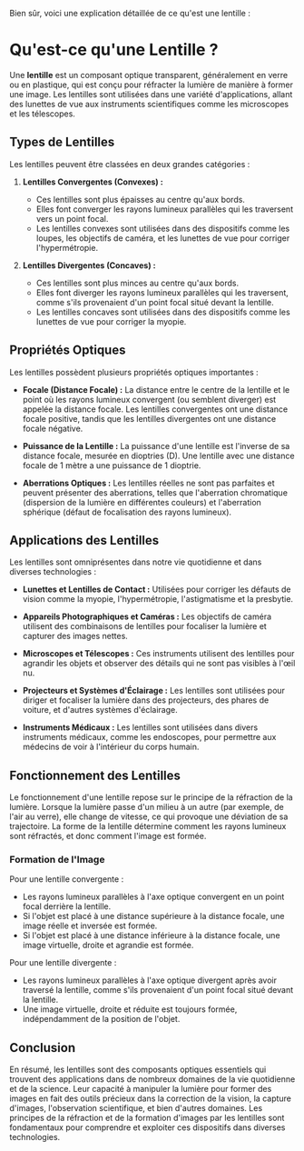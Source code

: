 Bien sûr, voici une explication détaillée de ce qu'est une lentille :

# Qu'est-ce qu'une Lentille ?

Une **lentille** est un composant optique transparent, généralement en verre ou en plastique, qui est conçu pour réfracter la lumière de manière à former une image. Les lentilles sont utilisées dans une variété d'applications, allant des lunettes de vue aux instruments scientifiques comme les microscopes et les télescopes.

## Types de Lentilles

Les lentilles peuvent être classées en deux grandes catégories :

1. **Lentilles Convergentes (Convexes) :**
   - Ces lentilles sont plus épaisses au centre qu'aux bords.
   - Elles font converger les rayons lumineux parallèles qui les traversent vers un point focal.
   - Les lentilles convexes sont utilisées dans des dispositifs comme les loupes, les objectifs de caméra, et les lunettes de vue pour corriger l'hypermétropie.

2. **Lentilles Divergentes (Concaves) :**
   - Ces lentilles sont plus minces au centre qu'aux bords.
   - Elles font diverger les rayons lumineux parallèles qui les traversent, comme s'ils provenaient d'un point focal situé devant la lentille.
   - Les lentilles concaves sont utilisées dans des dispositifs comme les lunettes de vue pour corriger la myopie.

## Propriétés Optiques

Les lentilles possèdent plusieurs propriétés optiques importantes :

- **Focale (Distance Focale) :** La distance entre le centre de la lentille et le point où les rayons lumineux convergent (ou semblent diverger) est appelée la distance focale. Les lentilles convergentes ont une distance focale positive, tandis que les lentilles divergentes ont une distance focale négative.
  
- **Puissance de la Lentille :** La puissance d'une lentille est l'inverse de sa distance focale, mesurée en dioptries (D). Une lentille avec une distance focale de 1 mètre a une puissance de 1 dioptrie.

- **Aberrations Optiques :** Les lentilles réelles ne sont pas parfaites et peuvent présenter des aberrations, telles que l'aberration chromatique (dispersion de la lumière en différentes couleurs) et l'aberration sphérique (défaut de focalisation des rayons lumineux).

## Applications des Lentilles

Les lentilles sont omniprésentes dans notre vie quotidienne et dans diverses technologies :

- **Lunettes et Lentilles de Contact :** Utilisées pour corriger les défauts de vision comme la myopie, l'hypermétropie, l'astigmatisme et la presbytie.
  
- **Appareils Photographiques et Caméras :** Les objectifs de caméra utilisent des combinaisons de lentilles pour focaliser la lumière et capturer des images nettes.

- **Microscopes et Télescopes :** Ces instruments utilisent des lentilles pour agrandir les objets et observer des détails qui ne sont pas visibles à l'œil nu.

- **Projecteurs et Systèmes d'Éclairage :** Les lentilles sont utilisées pour diriger et focaliser la lumière dans des projecteurs, des phares de voiture, et d'autres systèmes d'éclairage.

- **Instruments Médicaux :** Les lentilles sont utilisées dans divers instruments médicaux, comme les endoscopes, pour permettre aux médecins de voir à l'intérieur du corps humain.

## Fonctionnement des Lentilles

Le fonctionnement d'une lentille repose sur le principe de la réfraction de la lumière. Lorsque la lumière passe d'un milieu à un autre (par exemple, de l'air au verre), elle change de vitesse, ce qui provoque une déviation de sa trajectoire. La forme de la lentille détermine comment les rayons lumineux sont réfractés, et donc comment l'image est formée.

### Formation de l'Image

Pour une lentille convergente :

- Les rayons lumineux parallèles à l'axe optique convergent en un point focal derrière la lentille.
- Si l'objet est placé à une distance supérieure à la distance focale, une image réelle et inversée est formée.
- Si l'objet est placé à une distance inférieure à la distance focale, une image virtuelle, droite et agrandie est formée.

Pour une lentille divergente :

- Les rayons lumineux parallèles à l'axe optique divergent après avoir traversé la lentille, comme s'ils provenaient d'un point focal situé devant la lentille.
- Une image virtuelle, droite et réduite est toujours formée, indépendamment de la position de l'objet.

## Conclusion

En résumé, les lentilles sont des composants optiques essentiels qui trouvent des applications dans de nombreux domaines de la vie quotidienne et de la science. Leur capacité à manipuler la lumière pour former des images en fait des outils précieux dans la correction de la vision, la capture d'images, l'observation scientifique, et bien d'autres domaines. Les principes de la réfraction et de la formation d'images par les lentilles sont fondamentaux pour comprendre et exploiter ces dispositifs dans diverses technologies.